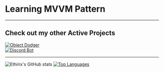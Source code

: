 # Learning MVVM Pattern

---

## Check out my other Active Projects

[![Object Dodger](https://github-readme-stats.vercel.app/api/pin/?username=Ethirix&repo=ObjectDodger&theme=gotham&show_owner=true)](https://github.com/Ethirix/ObjectDodger)  
[![Discord Bot](https://github-readme-stats.vercel.app/api/pin/?username=Ethirical-Productions&repo=Project-Erilum&theme=gotham&show_owner=true)](https://github.com/Ethirical-Productions/Project-Erilum)

---

![Ethirix's GitHub stats](https://github-readme-stats.vercel.app/api?username=Ethirix&show_icons=true&theme=gotham)
[![Top Languages](https://github-readme-stats.vercel.app/api/top-langs/?username=Ethirix&layout=compact&langs_count=8&theme=gotham&hide=ASP.NET,ShaderLab,HLSL)](https://github.com/anuraghazra/github-readme-stats)
